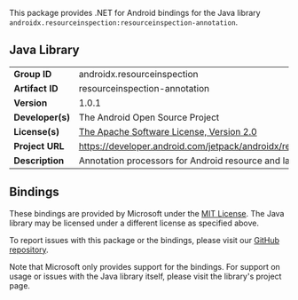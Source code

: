 This package provides .NET for Android bindings for the Java library `androidx.resourceinspection:resourceinspection-annotation`.

## Java Library

| | |
|-|-|
| **Group ID** | androidx.resourceinspection |
| **Artifact ID** | resourceinspection-annotation |
| **Version** | 1.0.1 |
| **Developer(s)** | The Android Open Source Project |
| **License(s)** | [The Apache Software License, Version 2.0](http://www.apache.org/licenses/LICENSE-2.0.txt) |
| **Project URL** | https://developer.android.com/jetpack/androidx/releases/resourceinspection#1.0.1 |
| **Description** | Annotation processors for Android resource and layout inspection |

## Bindings

These bindings are provided by Microsoft under the [MIT License](https://opensource.org/licenses/MIT). The Java
library may be licensed under a different license as specified above.

To report issues with this package or the bindings, please visit our [GitHub repository](https://aka.ms/android-libraries).

Note that Microsoft only provides support for the bindings. For support on
usage or issues with the Java library itself, please visit the library's project page.
